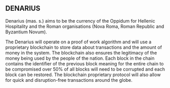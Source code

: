 DENARIUS
--------

Denarius (mas. s.) aims to be the currency of the Oppidum for Hellenic Hospitality and the Roman organisations (Nova Roma, Roman Republic and Byzantium Novum).

The Denarius will operate on a proof of work algorithm and will use a proprietary blockchain to store data about transactions and the amount of money in the system. The blockchain also ensures the legitimacy of the money being used by the people of the nation. Each block in the chain contains the identifier of the previous block meaning for the entire chain to be compromised over 50% of all blocks will need to be corrupted and each block can be restored. The blockchain proprietary protocol will also allow for quick and disruption-free transactions around the globe.
